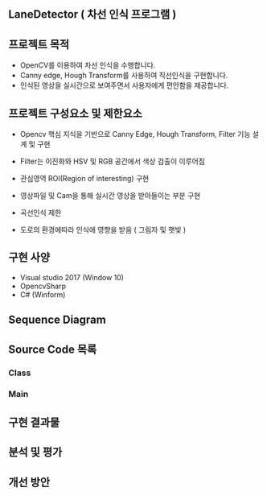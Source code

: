 ## LaneDetector ( 차선 인식 프로그램 )

## 프로젝트 목적
* OpenCV를 이용하여 차선 인식을 수행합니다.
* Canny edge, Hough Transform를 사용하여 직선인식을 구현합니다.
* 인식된 영상을 실시간으로 보여주면서 사용자에게 편안함을 제공합니다.

## 프로젝트 구성요소 및 제한요소
  * Opencv 핵심 지식을 기반으로 Canny Edge, Hough Transform, Filter 기능 설계 및 구현
  * Filter는 이진화와 HSV 및 RGB 공간에서 색상 검출이 이루어짐
  * 관심영역 ROI(Region of interesting) 구현
  * 영상파일 및 Cam을 통해 실시간 영상을 받아들이는 부분 구현

  * 곡선인식 제한
  * 도로의 환경에따라 인식에 영향을 받음 ( 그림자 및 햇빛 ) 

## 구현 사양
* Visual studio 2017 (Window 10)
* OpencvSharp
* C# (Winform)

## Sequence Diagram

## Source Code 목록
  ### Class
  ### Main

## 구현 결과물

## 분석 및 평가

## 개선 방안
